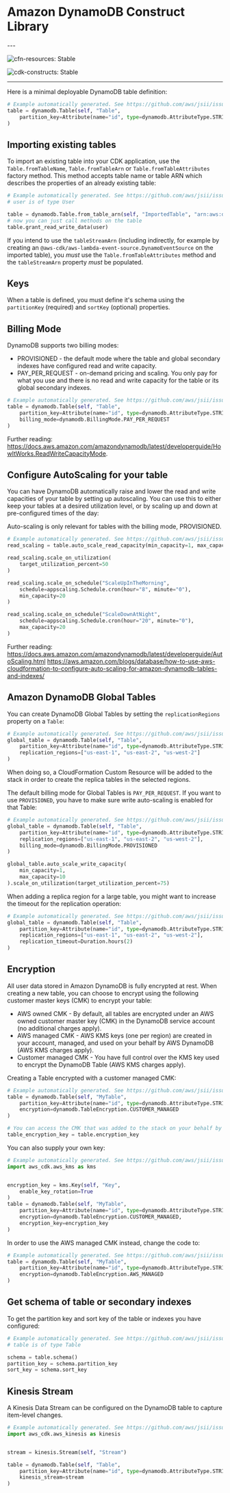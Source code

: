 # Amazon DynamoDB Construct Library

<!--BEGIN STABILITY BANNER-->---


![cfn-resources: Stable](https://img.shields.io/badge/cfn--resources-stable-success.svg?style=for-the-badge)

![cdk-constructs: Stable](https://img.shields.io/badge/cdk--constructs-stable-success.svg?style=for-the-badge)

---
<!--END STABILITY BANNER-->

Here is a minimal deployable DynamoDB table definition:

```python
# Example automatically generated. See https://github.com/aws/jsii/issues/826
table = dynamodb.Table(self, "Table",
    partition_key=Attribute(name="id", type=dynamodb.AttributeType.STRING)
)
```

## Importing existing tables

To import an existing table into your CDK application, use the `Table.fromTableName`, `Table.fromTableArn` or `Table.fromTableAttributes`
factory method. This method accepts table name or table ARN which describes the properties of an already
existing table:

```python
# Example automatically generated. See https://github.com/aws/jsii/issues/826
# user is of type User

table = dynamodb.Table.from_table_arn(self, "ImportedTable", "arn:aws:dynamodb:us-east-1:111111111:table/my-table")
# now you can just call methods on the table
table.grant_read_write_data(user)
```

If you intend to use the `tableStreamArn` (including indirectly, for example by creating an
`@aws-cdk/aws-lambda-event-source.DynamoEventSource` on the imported table), you *must* use the
`Table.fromTableAttributes` method and the `tableStreamArn` property *must* be populated.

## Keys

When a table is defined, you must define it's schema using the `partitionKey`
(required) and `sortKey` (optional) properties.

## Billing Mode

DynamoDB supports two billing modes:

* PROVISIONED - the default mode where the table and global secondary indexes have configured read and write capacity.
* PAY_PER_REQUEST - on-demand pricing and scaling. You only pay for what you use and there is no read and write capacity for the table or its global secondary indexes.

```python
# Example automatically generated. See https://github.com/aws/jsii/issues/826
table = dynamodb.Table(self, "Table",
    partition_key=Attribute(name="id", type=dynamodb.AttributeType.STRING),
    billing_mode=dynamodb.BillingMode.PAY_PER_REQUEST
)
```

Further reading:
https://docs.aws.amazon.com/amazondynamodb/latest/developerguide/HowItWorks.ReadWriteCapacityMode.

## Configure AutoScaling for your table

You can have DynamoDB automatically raise and lower the read and write capacities
of your table by setting up autoscaling. You can use this to either keep your
tables at a desired utilization level, or by scaling up and down at pre-configured
times of the day:

Auto-scaling is only relevant for tables with the billing mode, PROVISIONED.

```python
# Example automatically generated. See https://github.com/aws/jsii/issues/826
read_scaling = table.auto_scale_read_capacity(min_capacity=1, max_capacity=50)

read_scaling.scale_on_utilization(
    target_utilization_percent=50
)

read_scaling.scale_on_schedule("ScaleUpInTheMorning",
    schedule=appscaling.Schedule.cron(hour="8", minute="0"),
    min_capacity=20
)

read_scaling.scale_on_schedule("ScaleDownAtNight",
    schedule=appscaling.Schedule.cron(hour="20", minute="0"),
    max_capacity=20
)
```

Further reading:
https://docs.aws.amazon.com/amazondynamodb/latest/developerguide/AutoScaling.html
https://aws.amazon.com/blogs/database/how-to-use-aws-cloudformation-to-configure-auto-scaling-for-amazon-dynamodb-tables-and-indexes/

## Amazon DynamoDB Global Tables

You can create DynamoDB Global Tables by setting the `replicationRegions` property on a `Table`:

```python
# Example automatically generated. See https://github.com/aws/jsii/issues/826
global_table = dynamodb.Table(self, "Table",
    partition_key=Attribute(name="id", type=dynamodb.AttributeType.STRING),
    replication_regions=["us-east-1", "us-east-2", "us-west-2"]
)
```

When doing so, a CloudFormation Custom Resource will be added to the stack in order to create the replica tables in the
selected regions.

The default billing mode for Global Tables is `PAY_PER_REQUEST`.
If you want to use `PROVISIONED`,
you have to make sure write auto-scaling is enabled for that Table:

```python
# Example automatically generated. See https://github.com/aws/jsii/issues/826
global_table = dynamodb.Table(self, "Table",
    partition_key=Attribute(name="id", type=dynamodb.AttributeType.STRING),
    replication_regions=["us-east-1", "us-east-2", "us-west-2"],
    billing_mode=dynamodb.BillingMode.PROVISIONED
)

global_table.auto_scale_write_capacity(
    min_capacity=1,
    max_capacity=10
).scale_on_utilization(target_utilization_percent=75)
```

When adding a replica region for a large table, you might want to increase the
timeout for the replication operation:

```python
# Example automatically generated. See https://github.com/aws/jsii/issues/826
global_table = dynamodb.Table(self, "Table",
    partition_key=Attribute(name="id", type=dynamodb.AttributeType.STRING),
    replication_regions=["us-east-1", "us-east-2", "us-west-2"],
    replication_timeout=Duration.hours(2)
)
```

## Encryption

All user data stored in Amazon DynamoDB is fully encrypted at rest. When creating a new table, you can choose to encrypt using the following customer master keys (CMK) to encrypt your table:

* AWS owned CMK - By default, all tables are encrypted under an AWS owned customer master key (CMK) in the DynamoDB service account (no additional charges apply).
* AWS managed CMK - AWS KMS keys (one per region) are created in your account, managed, and used on your behalf by AWS DynamoDB (AWS KMS charges apply).
* Customer managed CMK - You have full control over the KMS key used to encrypt the DynamoDB Table (AWS KMS charges apply).

Creating a Table encrypted with a customer managed CMK:

```python
# Example automatically generated. See https://github.com/aws/jsii/issues/826
table = dynamodb.Table(self, "MyTable",
    partition_key=Attribute(name="id", type=dynamodb.AttributeType.STRING),
    encryption=dynamodb.TableEncryption.CUSTOMER_MANAGED
)

# You can access the CMK that was added to the stack on your behalf by the Table construct via:
table_encryption_key = table.encryption_key
```

You can also supply your own key:

```python
# Example automatically generated. See https://github.com/aws/jsii/issues/826
import aws_cdk.aws_kms as kms


encryption_key = kms.Key(self, "Key",
    enable_key_rotation=True
)
table = dynamodb.Table(self, "MyTable",
    partition_key=Attribute(name="id", type=dynamodb.AttributeType.STRING),
    encryption=dynamodb.TableEncryption.CUSTOMER_MANAGED,
    encryption_key=encryption_key
)
```

In order to use the AWS managed CMK instead, change the code to:

```python
# Example automatically generated. See https://github.com/aws/jsii/issues/826
table = dynamodb.Table(self, "MyTable",
    partition_key=Attribute(name="id", type=dynamodb.AttributeType.STRING),
    encryption=dynamodb.TableEncryption.AWS_MANAGED
)
```

## Get schema of table or secondary indexes

To get the partition key and sort key of the table or indexes you have configured:

```python
# Example automatically generated. See https://github.com/aws/jsii/issues/826
# table is of type Table

schema = table.schema()
partition_key = schema.partition_key
sort_key = schema.sort_key
```

## Kinesis Stream

A Kinesis Data Stream can be configured on the DynamoDB table to capture item-level changes.

```python
# Example automatically generated. See https://github.com/aws/jsii/issues/826
import aws_cdk.aws_kinesis as kinesis


stream = kinesis.Stream(self, "Stream")

table = dynamodb.Table(self, "Table",
    partition_key=Attribute(name="id", type=dynamodb.AttributeType.STRING),
    kinesis_stream=stream
)
```
